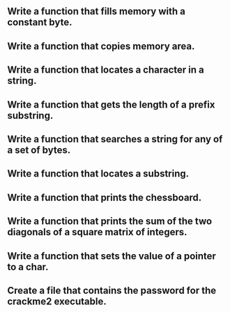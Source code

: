 ##  Write a function that fills memory with a constant byte.
##  Write a function that copies memory area.
##  Write a function that locates a character in a string.
##  Write a function that gets the length of a prefix substring.
##  Write a function that searches a string for any of a set of bytes.
##  Write a function that locates a substring.
##  Write a function that prints the chessboard.
##  Write a function that prints the sum of the two diagonals of a square matrix of integers.
##  Write a function that sets the value of a pointer to a char.
##  Create a file that contains the password for the crackme2 executable.
